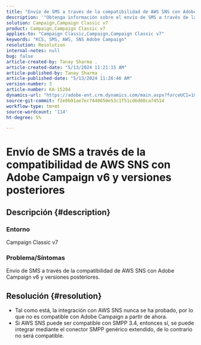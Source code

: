```yaml
---
title: "Envío de SMS a través de la compatibilidad de AWS SNS con Adobe Campaign v6 y versiones posteriores"
description: '"Obtenga información sobre el envío de SMS a través de la compatibilidad de AWS SNS con Adobe Campaign v6 y versiones posteriores".'
solution: Campaign,Campaign Classic v7
product: Campaign,Campaign Classic v7
applies-to: "Campaign Classic,Campaign,Campaign Classic v7"
keywords: "KCS, SMS, AWS, SNS Adobe Campaign"
resolution: Resolution
internal-notes: null
bug: false
article-created-by: Tanay Sharma .
article-created-date: "5/13/2024 11:21:15 AM"
article-published-by: Tanay Sharma .
article-published-date: "5/13/2024 11:26:46 AM"
version-number: 3
article-number: KA-15204
dynamics-url: "https://adobe-ent.crm.dynamics.com/main.aspx?forceUCI=1&pagetype=entityrecord&etn=knowledgearticle&id=551818e7-1a11-ef11-9f8a-6045bd02b206"
source-git-commit: f2e0b91ae7ec7440650e53c1f51cd6d60ca74514
workflow-type: tm+mt
source-wordcount: '114'
ht-degree: 5%

---
```


# Envío de SMS a través de la compatibilidad de AWS SNS con Adobe Campaign v6 y versiones posteriores

## Descripción {#description}


### Entorno

Campaign Classic v7

### Problema/Síntomas

Envío de SMS a través de la compatibilidad de AWS SNS con Adobe Campaign v6 y versiones posteriores.


## Resolución {#resolution}


- Tal como está, la integración con AWS SNS nunca se ha probado, por lo que no es compatible con Adobe Campaign a partir de ahora.
- Si AWS SNS puede ser compatible con SMPP 3.4, entonces sí, se puede integrar mediante el conector SMPP genérico extendido, de lo contrario no será compatible.

